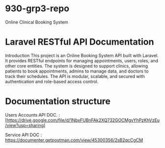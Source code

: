# 930-grp3-repo
Online Clinical Booking System
#  Laravel RESTful API Documentation
 Introduction
This project is an Online Booking System API built with Laravel. It provides RESTful endpoints for managing appointments, users, roles, and other core entities. The system is designed to support clinics, allowing patients to book appointments, admins to manage data, and doctors to track their schedules. The API is modular, scalable, and secured with authentication and role-based access control.
# Documentation structure
Users Accounts API DOC. : [https://drive.google.com/file/d/1NbxFUBnFAk2XQ732GOCMgvYhPzKhVzEu/view?usp=sharing]

Service API DOC : https://documenter.getpostman.com/view/45300356/2sB2qcCgCM

